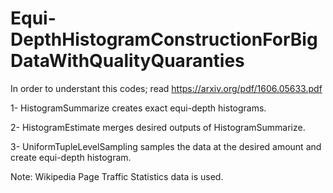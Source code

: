 # Equi-DepthHistogramConstructionForBigDataWithQualityQuaranties

In order to understant this codes; read https://arxiv.org/pdf/1606.05633.pdf

1- HistogramSummarize creates exact equi-depth histograms.

2- HistogramEstimate merges desired outputs of HistogramSummarize.

3- UniformTupleLevelSampling samples the data at the desired amount and create equi-depth histogram.


Note: Wikipedia Page Traffic Statistics data is used. 
